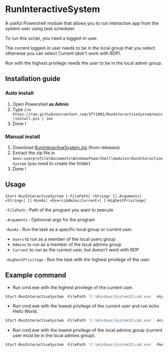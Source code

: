 # RunInteractiveSystem
A useful Powershell module that allows you to run interactive app from the system user using task scheduler.

To run this script, you need a logged-in user.

The current logged-in user needs to be in the local group that you select otherwise you can select Current (don't work with RDP).

Run with the highest privilege needs the user to be in the local admin group.

## Installation guide
### Auto install
1. Open Powershell **as Admin**
2. Type `irm https://raw.githubusercontent.com/STY1001/RunInteractiveSystem/main/install.ps1 | iex`
3. Done !

### Manual install
1. Download [RunInteractiveSystem.zip](https://github.com/STY1001/RunInteractiveSystem/releases/latest/download/RunInteractiveSystem.zip) (from releases)
2. Extract the zip file in `$env:userprofile\Documents\WindowsPowerShell\modules\RunInteractiveSystem` (you need to create the folder)
3. Done !

## Usage

`Start-RunInteractiveSystem [-FilePath] <String> [[-Arguments] <String>] [[-RunAs] <Users|Admins|Current>] [-HighestPrivilege]`

`-FilePath` : Path of the program you want to execute

`-Arguments` : Optionnal args for the program

`-RunAs` : Run the task as a specific local group or current user.
- `Users` to run as a member of the local users group
- `Admins` to run as a member of the local admins group
- `Current` to run as the current user, but doesn't work with RDP

`-HighestPrivilege` : Run the task with the highest privilege of the user.

## Example command

- Run cmd.exe with the highest privilege of the current user.
```powershell
Start-RunInteractiveSystem -FilePath 'C:\Windows\System32\cmd.exe' -HighestPrivilege
```

- Run cmd.exe with the lowest privilege of the current user and run echo Hello World.
```powershell
Start-RunInteractiveSystem -FilePath 'C:\Windows\System32\cmd.exe' -Arguments '/c echo Hello World' 
```

- Run cmd.exe with the lowest privilege of the local admins group (current user must be in the local admins group).
```powershell
Start-RunInteractiveSystem -FilePath 'C:\Windows\System32\cmd.exe' -RunAs 'Admins'
```